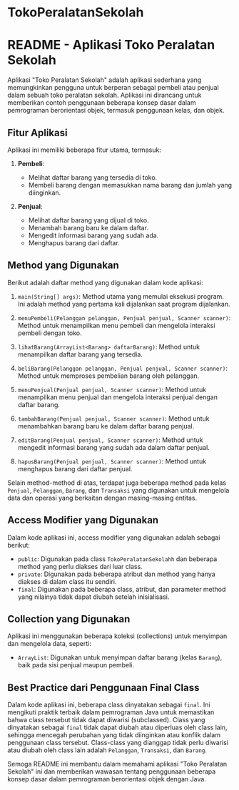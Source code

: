 # TokoPeralatanSekolah

# README - Aplikasi Toko Peralatan Sekolah

Aplikasi "Toko Peralatan Sekolah" adalah aplikasi sederhana yang memungkinkan pengguna untuk berperan sebagai pembeli atau penjual dalam sebuah toko peralatan sekolah. Aplikasi ini dirancang untuk memberikan contoh penggunaan beberapa konsep dasar dalam pemrograman berorientasi objek, termasuk penggunaan kelas, dan objek.

## Fitur Aplikasi
Aplikasi ini memiliki beberapa fitur utama, termasuk:

1. **Pembeli**:
   - Melihat daftar barang yang tersedia di toko.
   - Membeli barang dengan memasukkan nama barang dan jumlah yang diinginkan.
   
2. **Penjual**:
   - Melihat daftar barang yang dijual di toko.
   - Menambah barang baru ke dalam daftar.
   - Mengedit informasi barang yang sudah ada.
   - Menghapus barang dari daftar.

## Method yang Digunakan
Berikut adalah daftar method yang digunakan dalam kode aplikasi:

1. `main(String[] args)`: Method utama yang memulai eksekusi program. Ini adalah method yang pertama kali dijalankan saat program dijalankan.

2. `menuPembeli(Pelanggan pelanggan, Penjual penjual, Scanner scanner)`: Method untuk menampilkan menu pembeli dan mengelola interaksi pembeli dengan toko.

3. `lihatBarang(ArrayList<Barang> daftarBarang)`: Method untuk menampilkan daftar barang yang tersedia.

4. `beliBarang(Pelanggan pelanggan, Penjual penjual, Scanner scanner)`: Method untuk memproses pembelian barang oleh pelanggan.

5. `menuPenjual(Penjual penjual, Scanner scanner)`: Method untuk menampilkan menu penjual dan mengelola interaksi penjual dengan daftar barang.

6. `tambahBarang(Penjual penjual, Scanner scanner)`: Method untuk menambahkan barang baru ke dalam daftar barang penjual.

7. `editBarang(Penjual penjual, Scanner scanner)`: Method untuk mengedit informasi barang yang sudah ada dalam daftar penjual.

8. `hapusBarang(Penjual penjual, Scanner scanner)`: Method untuk menghapus barang dari daftar penjual.

Selain method-method di atas, terdapat juga beberapa method pada kelas `Penjual`, `Pelanggan`, `Barang`, dan `Transaksi` yang digunakan untuk mengelola data dan operasi yang berkaitan dengan masing-masing entitas.

## Access Modifier yang Digunakan
Dalam kode aplikasi ini, access modifier yang digunakan adalah sebagai berikut:

- `public`: Digunakan pada class `TokoPeralatanSekolahh` dan beberapa method yang perlu diakses dari luar class.
- `private`: Digunakan pada beberapa atribut dan method yang hanya diakses di dalam class itu sendiri.
- `final`: Digunakan pada beberapa class, atribut, dan parameter method yang nilainya tidak dapat diubah setelah inisialisasi.

## Collection yang Digunakan
Aplikasi ini menggunakan beberapa koleksi (collections) untuk menyimpan dan mengelola data, seperti:

- `ArrayList`: Digunakan untuk menyimpan daftar barang (kelas `Barang`), baik pada sisi penjual maupun pembeli.

## Best Practice dari Penggunaan Final Class
Dalam kode aplikasi ini, beberapa class dinyatakan sebagai `final`. Ini mengikuti praktik terbaik dalam pemrograman Java untuk memastikan bahwa class tersebut tidak dapat diwarisi (subclassed). Class yang dinyatakan sebagai `final` tidak dapat diubah atau diperluas oleh class lain, sehingga mencegah perubahan yang tidak diinginkan atau konflik dalam penggunaan class tersebut. Class-class yang dianggap tidak perlu diwarisi atau diubah oleh class lain adalah `Pelanggan`, `Transaksi`, dan `Barang`.

Semoga README ini membantu dalam memahami aplikasi "Toko Peralatan Sekolah" ini dan memberikan wawasan tentang penggunaan beberapa konsep dasar dalam pemrograman berorientasi objek dengan Java.


